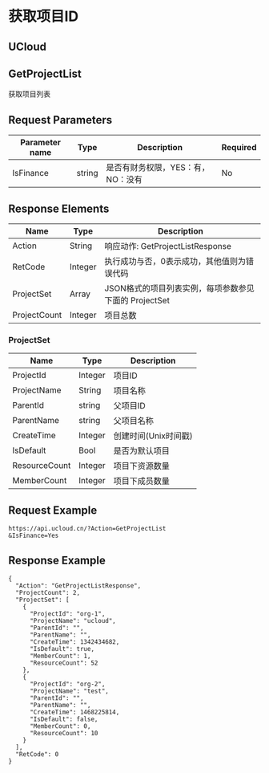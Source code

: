 # 获取项目ID

## UCloud
## GetProjectList

获取项目列表

## Request Parameters

|Parameter name|Type |Description |Required|
|---|---|---|---|
|IsFinance   |string|是否有财务权限，YES：有，NO：没有|No      |

## Response Elements

|Name        |Type   |Description                       |
|---|---|---|
|Action      |String |响应动作: GetProjectListResponse      |
|RetCode     |Integer|执行成功与否，0表示成功，其他值则为错误代码            |
|ProjectSet  |Array  |JSON格式的项目列表实例，每项参数参见下面的 ProjectSet|
|ProjectCount|Integer|项目总数                              |

### ProjectSet

|Name         |Type   |Description  |
|---|---|---|
|ProjectId    |Integer|项目ID         |
|ProjectName  |String |项目名称         |
|ParentId|string|父项目ID|
|ParentName|string|父项目名称|
|CreateTime   |Integer|创建时间(Unix时间戳)|
|IsDefault    |Bool   |是否为默认项目      |
|ResourceCount|Integer|项目下资源数量      |
|MemberCount  |Integer|项目下成员数量      |


## Request Example

```
https://api.ucloud.cn/?Action=GetProjectList
&IsFinance=Yes
```

## Response Example

```
{
  "Action": "GetProjectListResponse",
  "ProjectCount": 2,
  "ProjectSet": [
    {
      "ProjectId": "org-1",
      "ProjectName": "ucloud",
      "ParentId": "",
      "ParentName": "",
      "CreateTime": 1342434682,
      "IsDefault": true,
      "MemberCount": 1,
      "ResourceCount": 52
    },
    {
      "ProjectId": "org-2",
      "ProjectName": "test",
      "ParentId": "",
      "ParentName": "",
      "CreateTime": 1468225814,
      "IsDefault": false,
      "MemberCount": 0,
      "ResourceCount": 10
    }
  ],
  "RetCode": 0
}
```

